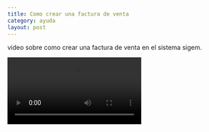 ```yaml
---
title: Como crear una factura de venta
category: ayuda
layout: post
---
```


video sobre como crear una factura de venta en el sistema sigem.

<video src="https://github.com/MennoSystems/sigem-wiki/raw/794227e64ddf3b797bd0ab6aab6481723f6c4094/assets/videos/factura-venta.mp4"></video>
